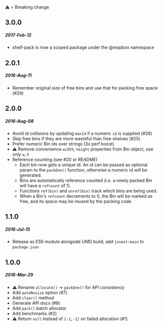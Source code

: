 :warning: = Breaking change

## 3.0.0
##### 2017-Feb-12
* shelf-pack is now a scoped package under the @mapbox namespace

## 2.0.1
##### 2016-Aug-11
* Remember original size of free bins and use that for packing free space (#29)

## 2.0.0
##### 2016-Aug-08
* Avoid id collisions by updating `maxId` if a numeric `id` is supplied (#28)
* Skip free bins if they are more wasteful than free shelves (#25)
* Prefer numeric Bin ids over strings (3x perf boost)
* :warning: Remove convenience `width`, `height` properties from Bin object, use only `w`, `h`
* Reference counting (see #20 or README)
  * Each bin now gets a unique id.  An id can be passed as optional param to the
    `packOne()` function, otherwise a numeric id will be generated.
  * Bins are automatically reference counted (i.e. a newly packed Bin will have a `refcount` of 1).
  * Functions `ref(bin)` and `unref(bin)` track which bins are being used.
  * When a Bin's `refcount` decrements to 0, the Bin will be marked as free,
    and its space may be reused by the packing code.

## 1.1.0
##### 2016-Jul-15
* Release as ES6 module alongside UMD build, add `jsnext:main` to `package.json`

## 1.0.0
##### 2016-Mar-29
* :warning: Rename `allocate()` -> `packOne()` for API consistency
* Add `autoResize` option (#7)
* Add `clear()` method
* Generate API docs (#9)
* Add `pack()` batch allocator
* Add benchmarks (#2)
* :warning: Return `null` instead of `{-1,-1}` on failed allocation (#1)
